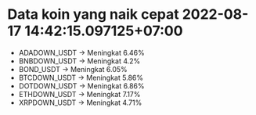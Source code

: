 # Data koin yang naik cepat 2022-08-17 14:42:15.097125+07:00

* ADADOWN_USDT -> Meningkat 6.46%
* BNBDOWN_USDT -> Meningkat 4.2%
* BOND_USDT -> Meningkat 6.05%
* BTCDOWN_USDT -> Meningkat 5.86%
* DOTDOWN_USDT -> Meningkat 6.86%
* ETHDOWN_USDT -> Meningkat 7.17%
* XRPDOWN_USDT -> Meningkat 4.71%
